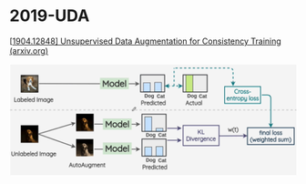 # 2019-UDA



[[1904.12848\] Unsupervised Data Augmentation for Consistency Training (arxiv.org)](https://arxiv.org/abs/1904.12848)





![image-20221102164021085](picture/image-20221102164021085.png)